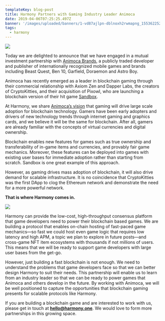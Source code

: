 ```yaml
---
templateKey: blog-post
title: Harmony Partners with Gaming Industry Leader Animoca
date: 2019-04-06T07:25:25.497Z
banner: '/images/uploaded/banners/1-vd87ajlpn-dblnoxh2rwmapng_1553622520.png'
tags:
  - harmony
---
```

![](/images/uploaded/1-vd87ajlpn-dblnoxh2rwmapng_1553622390.png)

Today we are delighted to announce that we have engaged in a mutual investment partnership with [Animoca Brands](https://www.animocabrands.com/), a publicly traded developer and publisher of internationally recognized mobile games and brands including Beast Quest, Ben 10, Garfield, Doraemon and Astro Boy.

Animoca has recently emerged as a leader in blockchain gaming through their commercial relationship with Axiom Zen and Dapper Labs, the creators of CryptoKitties, and their acquisition of Pixowl, who are launching a blockchain version of their hit game [Sandbox](https://medium.com/sandbox-game/what-is-the-sandbox-9f56180c485).

At Harmony, we share [Animoca’s vision](https://www.asx.com.au/asxpdf/20180914/pdf/43ybbnt1vzbky0.pdf#page=20) that gaming will drive large scale adoption for blockchain technology. Gamers have been early adopters and drivers of new technology trends through internet gaming and graphics cards, and we believe it will be the same for blockchain. After all, gamers are already familiar with the concepts of virtual currencies and digital ownership.

Blockchain enables new features for games such as true ownership and transferability of in-game items and currencies, and provably fair game mechanics. Moreover, these features can be deployed into games with existing user bases for immediate adoption rather than starting from scratch. Sandbox is one great example of this approach.

However, as gaming drives mass adoption of blockchain, it will also drive demand for scalable infrastructure. It is no coincidence that CryptoKitties was the first DApp to clog the Ethereum network and demonstrate the need for a more powerful network.

**That is where Harmony comes in.**

![](/images/uploaded/1-p6kileoipdt-ka0-vm4kxajpeg_1553622470.jpeg)

Harmony can provide the low-cost, high-throughput consensus platform that game developers need to power their blockchain based games. We are building a protocol that enables on-chain hosting of fast-paced game mechanics—so fast we could host even game logic that requires low latency and high APM, a topic we plan to explore in future posts—and cross-game NFT item ecosystems with thousands if not millions of users. This means that we will be ready to support game developers with large user bases from the get-go.

However, just building a fast blockchain is not enough. We need to understand the problems that game developers face so that we can better design Harmony to suit their needs. This partnership will enable us to learn from an industry leader so that we can be ready to power games that Animoca and others develop in the future. By working with Animoca, we will be well positioned to capture the opportunities that blockchain gaming presents for scalable protocols like Harmony.

If you are building a blockchain game and are interested to work with us, please get in touch at **hello@harmony.one**. We would love to form more partnerships in this growing space.
